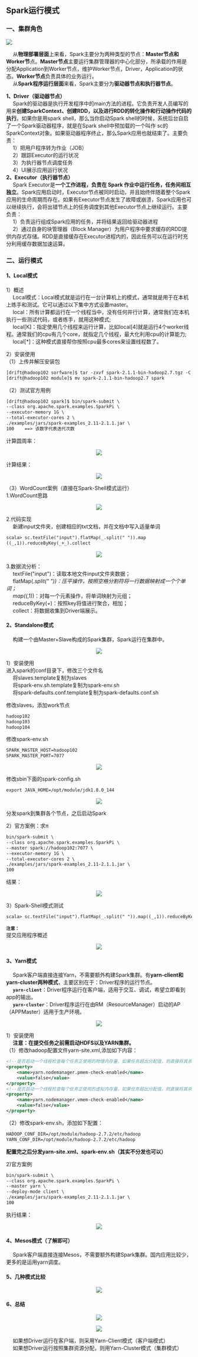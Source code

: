 Spark运行模式
---
### 一、集群角色
![](img/集群模式.png)

&emsp; 从**物理部署层面**上来看，Spark主要分为两种类型的节点：**Master节点和Worker节**点。**Master节点**主要运行集群管理器的中心化部分，所承载的作用是分配Application到Worker节点，维护Worker节点，Driver，Application的状态。**Worker节点**负责具体的业务运行。  
&emsp; 从**Spark程序运行层面**来看，Spark主要分为**驱动器节点和执行器节点**。

**1、Driver（驱动器节点）**  
&emsp; Spark的驱动器是执行开发程序中的main方法的进程。它负责开发人员编写的用来**创建SparkContext、创建RDD，以及进行RDD的转化操作和行动操作代码的执行**。如果你是用spark shell，那么当你启动Spark shell的时候，系统后台自启了一个Spark驱动器程序，就是在Spark shell中预加载的一个叫作 sc的SparkContext对象。如果驱动器程序终止，那么Spark应用也就结束了。主要负责：  
&emsp; 1）把用户程序转为作业（JOB）  
&emsp; 2）跟踪Executor的运行状况  
&emsp; 3）为执行器节点调度任务  
&emsp; 4）UI展示应用运行状况  
**2、Executor（执行器节点）**  
&emsp; Spark Executor是**一个工作进程，负责在 Spark 作业中运行任务，任务间相互独立**。Spark应用启动时，Executor节点被同时启动，并且始终伴随着整个Spark应用的生命周期而存在。如果有Executor节点发生了故障或崩溃，Spark应用也可以继续执行，会将出错节点上的任务调度到其他Executor节点上继续运行。主要负责：  
&emsp; 1）负责运行组成Spark应用的任务，并将结果返回给驱动器进程  
&emsp; 2）通过自身的块管理器（Block Manager）为用户程序中要求缓存的RDD提供内存式存储。RDD是直接缓存在Executor进程内的，因此任务可以在运行时充分利用缓存数据加速运算。  

### 二、运行模式
#### 1、Local模式  
1）概述  
&emsp; Local模式：Local模式就是运行在一台计算机上的模式，通常就是用于在本机上练手和测试。它可以通过以下集中方式设置master。  
&emsp; local：所有计算都运行在一个线程当中，没有任何并行计算，通常我们在本机执行一些测试代码，或者练手，就用这种模式;  
&emsp; local[K]：指定使用几个线程来运行计算，比如local[4]就是运行4个worker线程。通常我们的cpu有几个core，就指定几个线程，最大化利用cpu的计算能力;  
&emsp; local[*]：这种模式直接帮你按照cpu最多cores来设置线程数了。  

2）安装使用  
（1）上传并解压安装包  
```xml
[drift@hadoop102 sorfware]$ tar -zxvf spark-2.1.1-bin-hadoop2.7.tgz -C /opt/module/
[drift@hadoop102 module]$ mv spark-2.1.1-bin-hadoop2.7 spark
```  
（2）测试官方用例  
```xml
[drift@hadoop102 spark]$ bin/spark-submit \
--class org.apache.spark.examples.SparkPi \
--executor-memory 1G \
--total-executor-cores 2 \
./examples/jars/spark-examples_2.11-2.1.1.jar \
100    ==> 该数字代表迭代次数
```  

计算圆周率：  
<p align="center">
<img src="https://github.com/Dr11ft/BigDataGuide/blob/master/Pics/Spark%E6%96%87%E6%A1%A3Pics/Spark%E8%BF%90%E8%A1%8C%E6%A8%A1%E5%BC%8F/Local%E6%A8%A1%E5%BC%8F/%E5%9C%86%E5%91%A8%E7%8E%871.png"/>  
<p align="center">
</p>
</p>  

计算结果：  
<p align="center">
<img src="https://github.com/Dr11ft/BigDataGuide/blob/master/Pics/Spark%E6%96%87%E6%A1%A3Pics/Spark%E8%BF%90%E8%A1%8C%E6%A8%A1%E5%BC%8F/Local%E6%A8%A1%E5%BC%8F/%E5%9C%86%E5%91%A8%E7%8E%871%E7%BB%93%E6%9E%9C.png"/>  
<p align="center">
</p>
</p>  

（3）WordCount案例（直接在Spark-Shell模式运行）  
1.WordCount思路  
<p align="center">
<img src="https://github.com/Dr11ft/BigDataGuide/blob/master/Pics/Spark%E6%96%87%E6%A1%A3Pics/Spark%E8%BF%90%E8%A1%8C%E6%A8%A1%E5%BC%8F/Local%E6%A8%A1%E5%BC%8F/wordcount%E6%80%9D%E8%B7%AF.png"/>  
<p align="center">
</p>
</p>  

2.代码实现  
&emsp; 新建input文件夹，创建相应的txt文档，并在文档中写入适量单词  
```xml
scala> sc.textFile("input").flatMap(_.split(" ")).map
((_,1)).reduceByKey(_+_).collect
```  
<p align="center">
<img src="https://github.com/Dr11ft/BigDataGuide/blob/master/Pics/Spark%E6%96%87%E6%A1%A3Pics/Spark%E8%BF%90%E8%A1%8C%E6%A8%A1%E5%BC%8F/Local%E6%A8%A1%E5%BC%8F/spark-shell%E7%BB%93%E6%9E%9C.png"/>  
<p align="center">
</p>
</p>  

3.数据流分析：  
&emsp; textFile("input")：读取本地文件input文件夹数据；  
&emsp; flatMap(_.split(" "))：压平操作，按照空格分割符将一行数据映射成一个个单词；  
&emsp; map((_,1))：对每一个元素操作，将单词映射为元组；  
&emsp; reduceByKey(_+_)：按照key将值进行聚合，相加；  
&emsp; collect：将数据收集到Driver端展示。  

#### 2、Standalone模式 
&emsp; 构建一个由Master+Slave构成的Spark集群，Spark运行在集群中。  
<p align="center">
<img src="https://github.com/Dr11ft/BigDataGuide/blob/master/Pics/Spark%E6%96%87%E6%A1%A3Pics/Spark%E8%BF%90%E8%A1%8C%E6%A8%A1%E5%BC%8F/Standalone%E6%A8%A1%E5%BC%8F/Standalone%E6%A8%A1%E5%BC%8F%20.png"/>  
<p align="center">
</p>
</p>  

1）安装使用  
进入spark的conf目录下，修改三个文件名  
&emsp; 将slaves.template复制为slaves  
&emsp; 将spark-env.sh.template复制为spark-env.sh  
&emsp; 将spark-defaults.conf.template复制为spark-defaults.conf.sh  

修改slaves，添加work节点  
```xml
hadoop102
hadoop103
hadoop104
```  

修改spark-env.sh  
```xml
SPARK_MASTER_HOST=hadoop102
SPARK_MASTER_PORT=7077
```  
<p align="center">
<img src="https://github.com/Dr11ft/BigDataGuide/blob/master/Pics/Spark%E6%96%87%E6%A1%A3Pics/Spark%E8%BF%90%E8%A1%8C%E6%A8%A1%E5%BC%8F/Standalone%E6%A8%A1%E5%BC%8F/spark-env.sh.png"/>  
<p align="center">
</p>
</p>  

修改sbin下面的spark-config.sh  
```xml
export JAVA_HOME=/opt/module/jdk1.8.0_144
```  
<p align="center">
<img src="https://github.com/Dr11ft/BigDataGuide/blob/master/Pics/Spark%E6%96%87%E6%A1%A3Pics/Spark%E8%BF%90%E8%A1%8C%E6%A8%A1%E5%BC%8F/Standalone%E6%A8%A1%E5%BC%8F/spark-config.sh.png"/>  
<p align="center">
</p>
</p>  

分发spark到集群各个节点，之后启动Spark  

2）官方案例：求π  
```xml
bin/spark-submit \
--class org.apache.spark.examples.SparkPi \
--master spark://hadoop102:7077 \
--executor-memory 1G \
--total-executor-cores 2 \
./examples/jars/spark-examples_2.11-2.1.1.jar \
100
```  

结果：  
<p align="center">
<img src="https://github.com/Dr11ft/BigDataGuide/blob/master/Pics/Spark%E6%96%87%E6%A1%A3Pics/Spark%E8%BF%90%E8%A1%8C%E6%A8%A1%E5%BC%8F/Standalone%E6%A8%A1%E5%BC%8F/%E5%AE%98%E6%96%B9%E6%A1%88%E4%BE%8B%EF%BC%9A%E6%B1%82%CF%80.png"/>  
<p align="center">
</p>
</p>  

3）Spark-Shell模式测试
```xml
scala> sc.textFile("input").flatMap(_.split(" ")).map((_,1)).reduceByKey(_+_).collect
```   

**`注意：`**  
提交应用程序概述  
<p align="center">
<img src="https://github.com/Dr11ft/BigDataGuide/blob/master/Pics/Spark%E6%96%87%E6%A1%A3Pics/Spark%E8%BF%90%E8%A1%8C%E6%A8%A1%E5%BC%8F/Standalone%E6%A8%A1%E5%BC%8F/%E6%8F%90%E4%BA%A4%E5%BA%94%E7%94%A8%E7%A8%8B%E5%BA%8F%E6%A6%82%E8%BF%B0.jpg"/>  
<p align="center">
</p>
</p>  

#### 3、Yarn模式
&emsp; Spark客户端直接连接Yarn，不需要额外构建Spark集群。有**yarn-client和yarn-cluster两种模式**，主要区别在于：Driver程序的运行节点。  
&emsp; **`yarn-client`**：Driver程序运行在客户端，适用于交互、调试，希望立即看到app的输出。  
&emsp; **`yarn-cluster`**：Driver程序运行在由RM（ResourceManager）启动的AP（APPMaster）适用于生产环境。  
<p align="center">
<img src="https://github.com/Dr11ft/BigDataGuide/blob/master/Pics/Spark%E6%96%87%E6%A1%A3Pics/Spark%E8%BF%90%E8%A1%8C%E6%A8%A1%E5%BC%8F/YARN%E6%A8%A1%E5%BC%8F/YARN%E6%A8%A1%E5%BC%8F.png"/>  
<p align="center">
</p>
</p>  

1）安装使用  
&emsp; **注意：在提交任务之前需启动HDFS以及YARN集群。**  
（1）修改hadoop配置文件yarn-site.xml,添加如下内容：  
```xml
<!--是否启动一个线程检查每个任务正使用的物理内存量，如果任务超出分配值，则直接将其杀掉，默认是true -->
<property>
    <name>yarn.nodemanager.pmem-check-enabled</name>
    <value>false</value>
</property>
<!--是否启动一个线程检查每个任务正使用的虚拟内存量，如果任务超出分配值，则直接将其杀掉，默认是true -->
<property>
    <name>yarn.nodemanager.vmem-check-enabled</name>
    <value>false</value>
</property>
```  

（2）修改spark-env.sh，添加如下配置：  
```xml
HADOOP_CONF_DIR=/opt/module/hadoop-2.7.2/etc/hadoop
YARN_CONF_DIR=/opt/module/hadoop-2.7.2/etc/hadoop
```   
**配置完之后分发yarn-site.xml、spark-env.sh（其实不分发也可以）**  

2)官方案例  
```xml
bin/spark-submit \
--class org.apache.spark.examples.SparkPi \
--master yarn \
--deploy-mode client \
./examples/jars/spark-examples_2.11-2.1.1.jar \
100
```  

执行结果：  
<p align="center">
<img src="https://github.com/Dr11ft/BigDataGuide/blob/master/Pics/Spark%E6%96%87%E6%A1%A3Pics/Spark%E8%BF%90%E8%A1%8C%E6%A8%A1%E5%BC%8F/YARN%E6%A8%A1%E5%BC%8F/%E5%9C%86%E5%91%A8%E7%8E%87%E7%BB%93%E6%9E%9C.png"/>  
<p align="center">
</p>
</p>  

#### 4、Mesos模式（了解即可）
&emsp; Spark客户端直接连接Mesos，不需要额外构建Spark集群。国内应用比较少，更多的是运用yarn调度。  

#### 5、几种模式比较
<p align="center">
<img src="https://github.com/Dr11ft/BigDataGuide/blob/master/Pics/Spark%E6%96%87%E6%A1%A3Pics/Spark%E8%BF%90%E8%A1%8C%E6%A8%A1%E5%BC%8F/%E5%AF%B9%E6%AF%94%E5%92%8C%E7%BB%93%E6%9E%9C/%E5%87%A0%E7%A7%8D%E6%A8%A1%E5%BC%8F%E6%AF%94%E8%BE%83.png"/>  
<p align="center">
</p>
</p>  

#### 6、总结
<p align="center">
<img src="https://github.com/Dr11ft/BigDataGuide/blob/master/Pics/Spark%E6%96%87%E6%A1%A3Pics/Spark%E8%BF%90%E8%A1%8C%E6%A8%A1%E5%BC%8F/%E5%AF%B9%E6%AF%94%E5%92%8C%E7%BB%93%E6%9E%9C/local.png"/>  
<p align="center">
</p>
</p>  
  
<p align="center">
<img src="https://github.com/Dr11ft/BigDataGuide/blob/master/Pics/Spark%E6%96%87%E6%A1%A3Pics/Spark%E8%BF%90%E8%A1%8C%E6%A8%A1%E5%BC%8F/%E5%AF%B9%E6%AF%94%E5%92%8C%E7%BB%93%E6%9E%9C/spark%E7%9A%84%E8%A7%92%E8%89%B2.png"/>  
<p align="center">
</p>
</p>  

&emsp; 如果想Driver运行在客户端，则采用Yarn-Client模式（客户端模式）  
&emsp; 如果想Driver运行按照集群资源分配，则用Yarn-Cluster模式（集群模式）  


